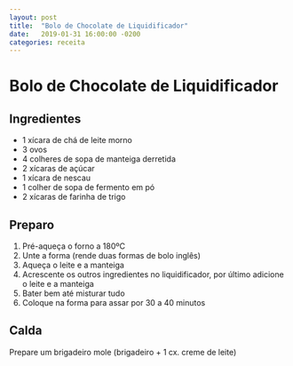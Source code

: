 ```yaml
---
layout: post
title:  "Bolo de Chocolate de Liquidificador"
date:   2019-01-31 16:00:00 -0200
categories: receita
---
```


# Bolo de Chocolate de Liquidificador

## Ingredientes

- 1 xícara de chá de leite morno
- 3 ovos
- 4 colheres de sopa de manteiga derretida
- 2 xícaras de açúcar
- 1 xícara de nescau
- 1 colher de sopa de fermento em pó
- 2 xícaras de farinha de trigo

## Preparo

1. Pré-aqueça o forno a 180ºC
1. Unte a forma (rende duas formas de bolo inglês)
1. Aqueça o leite e a manteiga
1. Acrescente os outros ingredientes no liquidificador, por último adicione o leite e a manteiga
1. Bater bem até misturar tudo
1. Coloque na forma para assar por 30 a 40 minutos

## Calda

Prepare um brigadeiro mole (brigadeiro + 1 cx. creme de leite)


